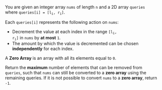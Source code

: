 You are given an integer array `nums` of length `n` and a 2D array `queries` where <code>queries[i] = [l<sub>i</sub>, r<sub>i</sub>]</code>.

Each `queries[i]` represents the following action on `nums`:

- Decrement the value at each index in the range <code>[l<sub>i</sub>, r<sub>i</sub>]</code> in `nums` by **at most** `1`.
- The amount by which the value is decremented can be chosen **independently** for each index.

A **Zero Array** is an array with all its elements equal to `0`.

Return the **maximum** number of elements that can be removed from `queries`, such that `nums` can still be converted to a **zero array** using the remaining queries. If it is not possible to convert `nums` to a **zero array**, return `-1`.